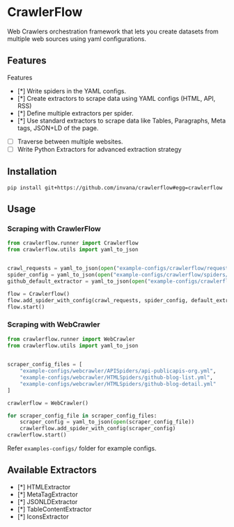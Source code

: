# CrawlerFlow 

Web Crawlers orchestration framework that lets you create datasets from multiple web sources using yaml configurations.

## Features

Features
- [*] Write spiders in the YAML configs.
- [*] Create extractors to scrape data using YAML configs (HTML, API, RSS)
- [*] Define multiple extractors per spider.
- [*] Use standard extractors to scrape data like Tables, Paragraphs, Meta tags, JSON+LD of the page.
- [ ] Traverse between multiple websites.
- [ ] Write Python Extractors for advanced extraction strategy
<!-- - [ ] JMESPath integration for JSON trasnformations -->


 ## Installation

```
pip install git+https://github.com/invana/crawlerflow#egg=crawlerflow
```

## Usage

### Scraping with CrawlerFlow
```python
from crawlerflow.runner import Crawlerflow
from crawlerflow.utils import yaml_to_json


crawl_requests = yaml_to_json(open("example-configs/crawlerflow/requests/github-detail-urls.yml"))
spider_config = yaml_to_json(open("example-configs/crawlerflow/spiders/default-spider.yml"))
github_default_extractor = yaml_to_json(open("example-configs/crawlerflow/extractors/github-blog-detail.yml"))

flow = Crawlerflow()
flow.add_spider_with_config(crawl_requests, spider_config, default_extractor=github_default_extractor)
flow.start()
```

### Scraping with WebCrawler

```python
from crawlerflow.runner import WebCrawler
from crawlerflow.utils import yaml_to_json

 
scraper_config_files = [
    "example-configs/webcrawler/APISpiders/api-publicapis-org.yml",
    "example-configs/webcrawler/HTMLSpiders/github-blog-list.yml",
    "example-configs/webcrawler/HTMLSpiders/github-blog-detail.yml"
]

crawlerflow = WebCrawler()

for scraper_config_file in scraper_config_files:
    scraper_config = yaml_to_json(open(scraper_config_file))
    crawlerflow.add_spider_with_config(scraper_config)
crawlerflow.start()
```

Refer `examples-configs/` folder for example configs.


## Available Extractors

- [*] HTMLExtractor
- [*] MetaTagExtractor
- [*] JSONLDExtractor
- [*] TableContentExtractor
- [*] IconsExtractor
 
 